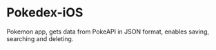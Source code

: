 # Pokedex-iOS
Pokemon app, gets data from PokeAPI in JSON format, enables saving, searching and deleting.

